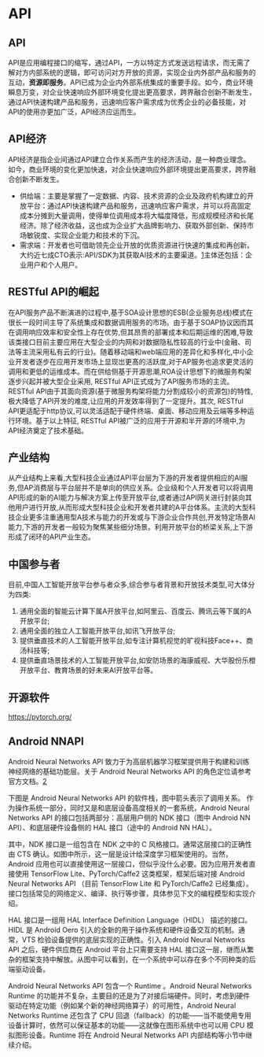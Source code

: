 # API

## API

API是应用编程接口的缩写，通过API，一方以特定方式发送远程请求，而无需了解对方内部系统的逻辑，即可访问对方开放的资源，实现企业内外部产品和服务的互动，**资源即服务**。API已成为企业内外部系统集成的重要手段。如今，商业环境瞬息万变，对企业快速响应外部环境变化提出更高要求，跨界融合创新不断发生，通过API快速构建产品和服务，迅速响应客户需求成为优秀企业的必备技能，对API的使用亦更加广泛，API经济应运而生。

## API经济

API经济是指企业间通过API建立合作关系而产生的经济活动，是一种商业理念。如今，商业环境的变化更加快速，对企业快速响应外部环境提出更高要求，跨界融合创新不断发生。

- 供给端：主要是掌握了一定数据、内容、技术资源的企业及政府机构建立的开放平台：通过API快速构建产品和服务，迅速响应客户需求，并可以将高固定成本分摊到大量调用，使得单位调用成本将大幅度降低，形成规模经济和长尾经济。除了经济收益，这也成为企业扩大品牌影响力、获取外部创新、保持市场敏锐度、实现企业能力和技术的下沉。
- 需求端：开发者也可借助领先企业开放的优质资源进行快速的集成和再创新。大约近七成CTO表示:API/SDK为其获取AI技术的主要渠道。[1]主体还包括：企业用户和个人用户。

## RESTful API的崛起

在API服务产品不断演进的过程中,基于SOA设计思想的ESB(企业服务总线)模式在很长一段时间主导了系统集成和数据调用服务的市场。由于基于SOAP协议因而其在调用响应效率和安全性上存在优势,但其昂贵的部署成本和后期运维的困难,导致该类接口目前主要应用在大型企业的内网和对数据隐私性较高的行业中(金融、司法等主流采用私有云的行业)。随着移动端和web端应用的差异化和多样化,中小企业开发者逐步在应用开发市场上显现岀更髙的活跃度,对于AP服务也追求更灵活的调用和更低的运维成本。而在供给侧基于开源思潮,ROA设计思想下的微服务构架逐步兴起并被大型企业采用, RESTful API正式成为了API服务市场的主流。 RESTful APl由于其面向资源(基于微服务构架将能力分割成较小的资源包)的特性,极大降低了API开发的难度,让应用的开发效率得到了一定提升。其次, RESTful API更适配于http协议,可以灵活适配于硬件终端、桌面、移动应用及云端等多种运行环境。基于以上特征, RESTful API被广泛的应用于开源和半开源的环境中,为API经济奠定了技术基础。

## 产业结构

从产业结构上来看,大型科技企业通过API平台层为下游的开发者提供相应的AI服务,但AP消费层与平台层并不是单向的供应关系。企业级和个人开发者可以将调用API形成的新的AI能力与解决方案上传至开放平台,或者通过API网关进行封装向其他用户进行开放,从而形成大型科技企业和开发者共建的A平台体系。主流的大型科技企业更多注重通用型A技术与能力的开发或与下游企业合作共创,开发特定场景AI能力,下游的开发者一般较为聚焦某些细分场景。利用开放平台的桥梁关系,上下游形成了闭环的API产业生态。

## 中国参与者

目前,中国人工智能开放平台参与者众多,综合参与者背景和开放技术类型,可大体分为四类:

1. 通用全面的智能云计算下属A开放平台,如阿里云、百度云、腾讯云等下属的A开放平台;
1. 通用全面的独立人工智能开放平台,如讯飞开放平台;
1. 提供垂直技术的人工智能开放平台,如专注计算机视觉的旷视科技Face++、商汤科技等;
1. 提供垂直场景技术的人工智能开放平台,如安防场景的海康威视、大华股份乐橙开放平台、教育场景的好未来AI开放平台等。

## 开源软件

https://pytorch.org/

## Android NNAPI

Android Neural Networks API 致力于为高层机器学习框架提供用于构建和训练神经网络的基础功能层。关于 Android Neural Networks API 的角色定位请参考官方文档。[2]

下图是 Android Neural Networks API 的软件栈，图中箭头表示了调用关系。 作为操作系统一部分，同时又是和底层设备高度相关的一套系统，Android Neural Networks API 的接口包括两部分：高层用户侧的 NDK 接口（图中 Android NN API）、和底层硬件设备侧的 HAL 接口（途中的 Android NN HAL）。

其中，NDK 接口是一组包含在 NDK 之中的 C 风格接口。通常这层接口的正确性由 CTS 确认。如图中所示，这一层是设计给深度学习框架使用的。当然，Android 应用也可以直接使用这一层接口，但似乎没什么必要。因为应用开发者直接使用 TensorFlow Lite、PyTorch/Caffe2 这类框架，框架后端对接 Android Neural Networks API （目前 TensorFlow Lite 和 PyTorch/Caffe2 已经集成）。接口包括常见的网络定义、编译、执行等步骤，具体参见下文的编程模型和实现介绍。

HAL 接口是一组用 HAL Interface Definition Language（HIDL） 描述的接口。HIDL 是 Android Oero 引入的全新的用于操作系统和硬件设备交互的机制。通常，VTS 检验设备提供的底层实现的正确性。引入 Android Neural Networks API 之后，硬件供应商在 Android 平台上只需要支持 HAL 接口这一层，继而从繁杂的框架支持中解放。从图中可以看到，在一个系统中可以存在多个不同种类的后端驱动设备。

Android Neural Networks API 包含一个 Runtime 。Android Neural Networks Runtime 的功能并不复杂，主要目的还是为了对接后端硬件。同时，考虑到硬件驱动在特定功能（例如某个新的神经网络算子）的可用性，Android Neural Networks Runtime 还包含了 CPU 回退（fallback）的功能——当不能使用专用设备计算时，依然可以保证基本的功能——这就像在图形系统中也可以用 CPU 模拟图形设备。Runtime 将在 Android Neural Networks API 内部结构等小节中继续介绍。


[1]: https://www.sgpjbg.com/baogao/21424.html
[2]: https://jackwish.net/2018/on-android-nnapi.html
